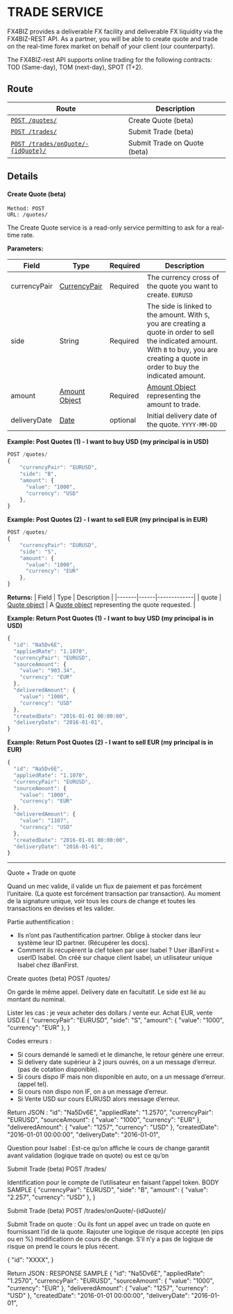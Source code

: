 # TRADE SERVICE #  

FX4BIZ provides a deliverable FX facility and deliverable FX liquidity via the FX4BIZ-REST API.
As a partner, you will be able to create quote and trade on the real-time forex market on behalf of your client (our counterparty).

The FX4BIZ-rest API supports online trading for the following contracts: TOD (Same-day), TOM (next-day), SPOT (T+2). 

## Route ##

| Route | Description |
|-------|-------------|
| [`POST /quotes/`](#post_quotes) | Create Quote (beta) |
| [`POST /trades/`](#post_trades) | Submit Trade (beta) |
| [`POST /trades/onQuote/-{idQuote}/`](#post_tradesOnQuote) | Submit Trade on Quote (beta) |


## Details ##

#### <a id="post_quotes"></a> Create Quote (beta) ####

```
Method: POST
URL: /quotes/
```

The Create Quote service is a read-only service permitting to ask for a real-time rate.   

**Parameters:**

| Field | Type | Required | Description |
|-------|------|----------|-------------|
| currencyPair | [CurrencyPair](../conventions/formattingConventions.md#type_currencypair) | Required | The currency cross of the quote you want to create. `EURUSD` |
| side | String | Required | The side is linked to the amount. With `S`, you are creating a quote in order to sell the indicated amount. With `B` to buy, you are creating a quote in order to buy the indicated amount. |
| amount | [Amount Object](../objects/objects.md#amount_object) | Required | [Amount Object](../objects/objects.md#amount_object) representing the amount to trade. |
| deliveryDate | [Date](../conventions/formattingConventions.md#type_date) | optional | Initial delivery date of the quote. `YYYY-MM-DD` |


**Example: Post Quotes (1) - I want to buy USD (my principal is in USD)**
```js
POST /quotes/
{
    "currencyPair": "EURUSD",
    "side": "B",
    "amount": {
      "value": "1000",
      "currency": "USD"
    },
}

```
**Example: Post Quotes (2) - I want to sell EUR (my principal is in EUR)**
```js
POST /quotes/
{
    "currencyPair": "EURUSD",
    "side": "S",
    "amount": {
      "value": "1000",
      "currency": "EUR"
    },
}

```

**Returns:**
| Field | Type | Description |
|-------|------|-------------|
| quote | [Quote object](../objects/objects.md#quote_object) | A [Quote object](../objects/objects.md#quote_object) representing the quote requested. |

**Example: Return Post Quotes (1) - I want to buy USD (my principal is in USD)**
```js
{
  "id": "Na5Dv6E",
  "appliedRate": "1.1070",
  "currencyPair": "EURUSD",
  "sourceAmount": { 
    "value": "903.34", 
    "currency": "EUR" 
  },
  "deliveredAmount": { 
    "value": "1000", 
    "currency": "USD" 
  },
  "createdDate": "2016-01-01 00:00:00", 
  "deliveryDate": "2016-01-01",
}
```

**Example: Return Post Quotes (2) - I want to sell EUR (my principal is in EUR)**
```js
{
  "id": "Na5Dv6E",
  "appliedRate": "1.1070",
  "currencyPair": "EURUSD",
  "sourceAmount": { 
    "value": "1000", 
    "currency": "EUR" 
  },
  "deliveredAmount": { 
    "value": "1107", 
    "currency": "USD" 
  },
  "createdDate": "2016-01-01 00:00:00", 
  "deliveryDate": "2016-01-01",
}
```
<hr />


Quote + Trade on quote

Quand un mec valide, il valide un flux de paiement et pas forcément l’unitaire. (La quote est forcément transaction par transaction).
Au moment de la signature unique, voir tous les cours de change et toutes les transactions en devises et les valider.

Partie authentification :
-	Ils n’ont pas l’authentification partner. Oblige à stocker dans leur système leur ID partner. (Récupérer les docs).
-	Comment ils récupèrent la clef token par user Isabel ? User iBanFirst = userID Isabel. On créé sur chaque client Isabel, un utilisateur unique Isabel chez iBanFirst.

Create quotes (beta)
POST /quotes/

On garde le même appel. Delivery date en facultatif.
Le side est lié au montant du nominal. 

Lister les cas : je veux acheter des dollars / vente eur. Achat EUR, vente USD.E
{
  "currencyPair": "EURUSD",
  "side": "S",
  "amount": {
    "value": "1000",
    "currency": "EUR"
  },
}

Codes erreurs :
-	Si cours demandé le samedi et le dimanche, le retour génère une erreur.
-	Si delivery date supérieur à 2 jours ouvrés, on a un message d’erreur. (pas de cotation disponible).
-	Si cours dispo IF mais non disponible en auto, on a un message d’erreur. (appel tel).
-	Si cours non dispo non IF, on a un message d’erreur.
-	Si Vente USD sur cours EURUSD alors message d’erreur.

Return JSON :
"id": "Na5Dv6E",
"appliedRate": "1.2570",
"currencyPair": "EURUSD",
"sourceAmount": { 
"value": "1000", 
"currency": "EUR" 
},
"deliveredAmount": { 
"value": "1257", 
"currency": "USD" 
},
"createdDate": "2016-01-01 00:00:00", 
"deliveryDate": "2016-01-01",

Question pour Isabel : 
Est-ce qu’on affiche le cours de change garantit avant validation (logique trade on quote) ou est ce qu’on 

Submit Trade (beta)
POST /trades/

Identification pour le compte de l’utilisateur en faisant l’appel token.
BODY SAMPLE
{
  "currencyPair": "EURUSD",
  "side": "B",
  "amount": {
    "value": "2.257",
    "currency": "USD"
  },
}

Submit Trade (beta)
POST /trades/onQuote/-{idQuote}/

Submit Trade on quote :
Ou ils font un appel avec un trade on quote en fournissant l’id de la quote.
Rajouter une logique de risque accepté (en pips ou en %) modificationn de cours de change.
S’il n’y a pas de logique de risque on prend le cours le plus récent.

{
  "id": "XXXX",
}


Return JSON :
RESPONSE SAMPLE
{
  "id": "Na5Dv6E",
"appliedRate": "1.2570",
"currencyPair": "EURUSD",
"sourceAmount": { 
"value": "1000", 
"currency": "EUR" 
},
"deliveredAmount": { 
"value": "1257", 
"currency": "USD" 
},
"createdDate": "2016-01-01 00:00:00", 
"deliveryDate": "2016-01-01",




